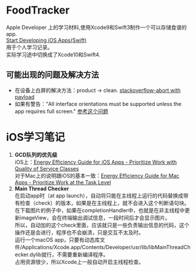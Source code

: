 # FoodTracker
Apple Developer 上的学习材料,使用Xcode9和Swift3制作一个可以存储食谱的app.<br />
[Start Developing iOS Apps(Swift)](https://developer.apple.com/library/content/referencelibrary/GettingStarted/DevelopiOSAppsSwift/index.html#//apple_ref/doc/uid/TP40015214-CH2-SW1)<br />
用于个人学习记录。 <br />
实际学习途中切换成了Xcode10和Swift4.<br />
## 可能出现的问题及解决方法
 - 在设备上白屏的解决方法：product -> clean. [stackoverflow-abort with payload](https://stackoverflow.com/questions/41549131/dyld-abort-with-payload-error-on-iphone-5s-device)<br />
 - 如果有警告："All interface orientations must be supported unless the app requires full screen." [参考这个问题](https://stackoverflow.com/questions/31141806/xcode-7-beta-warnings-interface-orientations-and-launch-storyboard)

# iOS学习笔记
1. **GCD队列的优先级**<br>
iOS上：[Energy Efficiency Guide for iOS Apps - Prioritize Work with Quality of Service Classes](https://developer.apple.com/library/content/documentation/Performance/Conceptual/EnergyGuide-iOS/PrioritizeWorkWithQoS.html#//apple_ref/doc/uid/TP40015243-CH39-SW1)<br>
对于Mac上的说明跟iOS的基本一致：[Energy Efficiency Guide for Mac Apps - Prioritize Work at the Task Level](https://developer.apple.com/library/content/documentation/Performance/Conceptual/power_efficiency_guidelines_osx/PrioritizeWorkAtTheTaskLevel.html#//apple_ref/doc/uid/TP40013929-CH35-SW1)
2. **Main Thread Checker**<br>
在启动app时（at app launch），自动将只能在主线程上运行的代码替换成带有检查（check）的版本，如果是在主线程上，就不会进入这个判断语句块。<br>
在下载图片的例子中，如果在completionHandler中，也就是在非主线程中更新imageView，会在终端输出调试信息，一段时间后才会显示图片。<br>
所以，自动加的这个check里面，应该就只是一些负责输出信息的代码，这个操作还是会进行，程序也不会崩溃，只是交互不太及时。<br>
运行一个macOS app，只要有动态库文件/Applications/Xcode.app/Contents/Developer/usr/lib/libMainThreadChecker.dylib就行，不需要重新编译程序。<br>
占用资源很少，所以Xcode上一般自动开启主线程检查。

